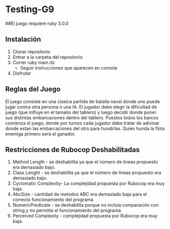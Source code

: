 # Testing-G9

##El juego requiere ruby 3.0.0

## Instalación
1) Clonar repositorio
2) Entrar a la carpeta del repositorio
3) Correr ruby main.rb:
      - Seguir instrucciones que aparecen en consola
4) Disfrutar


## Reglas del Juego
   El juego consiste en una clasica partida de batalla naval donde uno puede jugar contra otra persona o una IA. El jugador debe elegir la dificultad de juego (que inlfuye en el tamaño del tablero) y luego decidir donde poner sus distintas embarcaciones dentro del tablero. Puestos todos los barcos comienza el juego, donde por turnos cada jugador debe tratar de adivinar donde estan las embarcaciones del otro para hundirlas. Quien hunda la flota enemiga primero será el ganador.
   
## Restricciones de Rubocop Deshabilitadas

1) Method Length - se deshabilita ya que el número de líneas propuesto era demasiado bajo.
2) Class Lenght - se deshabilita ya que el número de líneas propuesto era demasiado bajo.
3) Cyclomatic Complexity- La complejidad propuesta por Rubocop era muy baja.
4) AbcSize - cantidad de metodos ABC era demasiado baja para el correcto funcionamiento del programa
5) NumericPredicate - se deshabilita porque no incluia comparación con string y no permitía el funcionamiento del programa
6) Perceived  Complexity - complejidad propuesta por Rubocop era muy baja.
